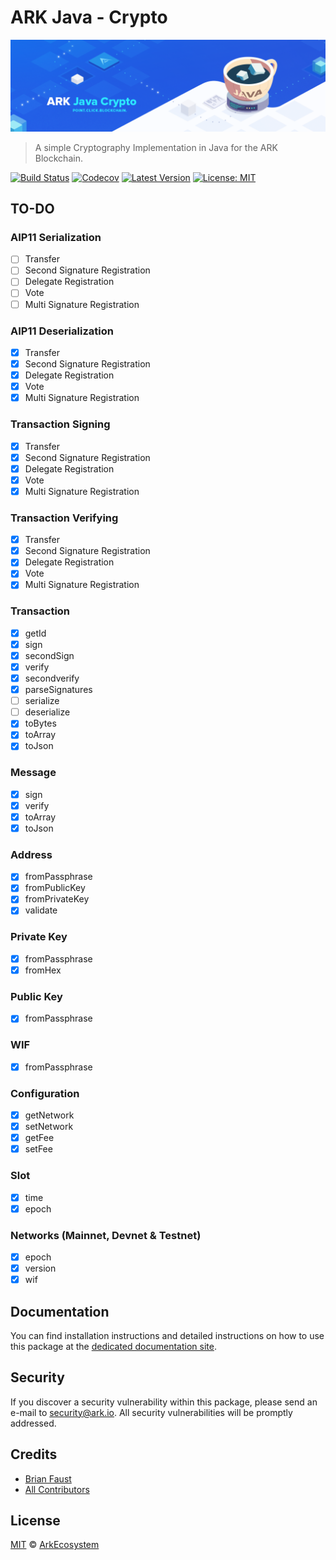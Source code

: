 # ARK Java - Crypto

<p align="center">
    <img src="https://github.com/ArkEcosystem/java-crypto/blob/master/banner.png" />
</p>

> A simple Cryptography Implementation in Java for the ARK Blockchain.

[![Build Status](https://travis-ci.org/ArkEcosystem/java-crypto.svg?branch=develop)](https://travis-ci.org/ArkEcosystem/java-crypto)
[![Codecov](https://img.shields.io/codecov/c/github/arkecosystem/java-crypto.svg)](https://codecov.io/gh/arkecosystem/java-crypto)
[![Latest Version](https://img.shields.io/github/release/ArkEcosystem/java-crypto.svg)](https://github.com/ArkEcosystem/java-crypto/releases)
[![License: MIT](https://img.shields.io/badge/License-MIT-yellow.svg)](https://opensource.org/licenses/MIT)

## TO-DO

### AIP11 Serialization
- [ ] Transfer
- [ ] Second Signature Registration
- [ ] Delegate Registration
- [ ] Vote
- [ ] Multi Signature Registration

### AIP11 Deserialization
- [x] Transfer
- [x] Second Signature Registration
- [x] Delegate Registration
- [x] Vote
- [x] Multi Signature Registration

### Transaction Signing
- [x] Transfer
- [x] Second Signature Registration
- [x] Delegate Registration
- [x] Vote
- [x] Multi Signature Registration

### Transaction Verifying
- [x] Transfer
- [x] Second Signature Registration
- [x] Delegate Registration
- [x] Vote
- [x] Multi Signature Registration

### Transaction
- [x] getId
- [x] sign
- [x] secondSign
- [x] verify
- [x] secondverify
- [x] parseSignatures
- [ ] serialize
- [ ] deserialize
- [x] toBytes
- [x] toArray
- [x] toJson

### Message
- [x] sign
- [x] verify
- [x] toArray
- [x] toJson

### Address
- [x] fromPassphrase
- [x] fromPublicKey
- [x] fromPrivateKey
- [x] validate

### Private Key
- [x] fromPassphrase
- [x] fromHex

### Public Key
- [x] fromPassphrase

### WIF
- [x] fromPassphrase

### Configuration
- [x] getNetwork
- [x] setNetwork
- [x] getFee
- [x] setFee

### Slot
- [x] time
- [x] epoch

### Networks (Mainnet, Devnet & Testnet)
- [x] epoch
- [x] version
- [x] wif

## Documentation

You can find installation instructions and detailed instructions on how to use this package at the [dedicated documentation site](https://docs.ark.io/v1.0/docs/cryptography-java).

## Security

If you discover a security vulnerability within this package, please send an e-mail to security@ark.io. All security vulnerabilities will be promptly addressed.

## Credits

- [Brian Faust](https://github.com/faustbrian)
- [All Contributors](../../../../contributors)

## License

[MIT](LICENSE) © [ArkEcosystem](https://ark.io)
